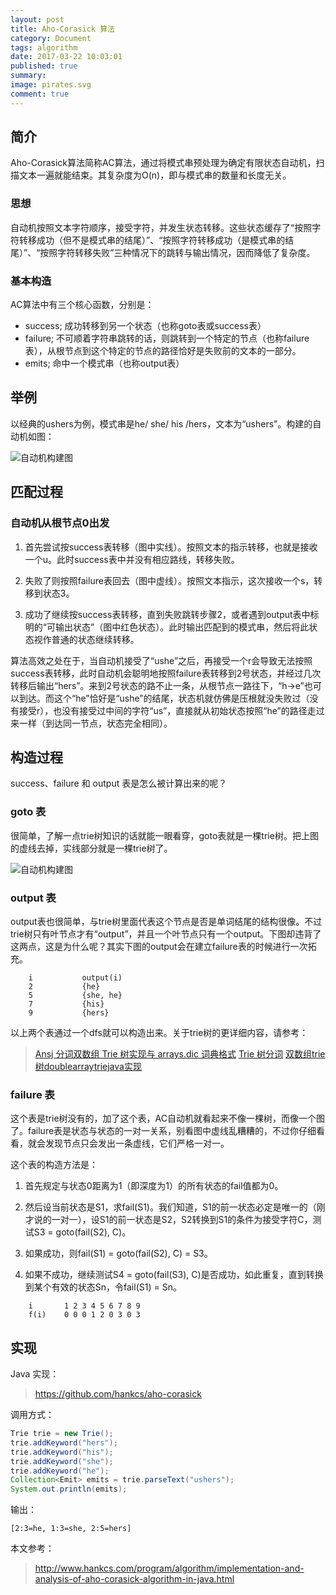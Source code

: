 ```yaml
---
layout: post
title: Aho-Corasick 算法
category: Document
tags: algorithm 
date: 2017-03-22 10:03:01
published: true
summary: 
image: pirates.svg
comment: true
---
```

## 简介

Aho-Corasick算法简称AC算法，通过将模式串预处理为确定有限状态自动机，扫描文本一遍就能结束。其复杂度为O(n)，即与模式串的数量和长度无关。

### 思想

自动机按照文本字符顺序，接受字符，并发生状态转移。这些状态缓存了“按照字符转移成功（但不是模式串的结尾）”、“按照字符转移成功（是模式串的结尾）”、“按照字符转移失败”三种情况下的跳转与输出情况，因而降低了复杂度。

### 基本构造

AC算法中有三个核心函数，分别是：

- success; 成功转移到另一个状态（也称goto表或success表）
- failure; 不可顺着字符串跳转的话，则跳转到一个特定的节点（也称failure表），从根节点到这个特定的节点的路径恰好是失败前的文本的一部分。
- emits; 命中一个模式串（也称output表）

## 举例

以经典的ushers为例，模式串是he/ she/ his /hers，文本为“ushers”。构建的自动机如图：

![自动机构建图](https://github.com/fooyou/fooyou.github.io/blob/master/img/dots/aho-corasick.dot.png?raw=true)

## 匹配过程

### 自动机从根节点0出发

1. 首先尝试按success表转移（图中实线）。按照文本的指示转移，也就是接收一个u。此时success表中并没有相应路线，转移失败。

2. 失败了则按照failure表回去（图中虚线）。按照文本指示，这次接收一个s，转移到状态3。

3. 成功了继续按success表转移，直到失败跳转步骤2，或者遇到output表中标明的“可输出状态”（图中红色状态）。此时输出匹配到的模式串，然后将此状态视作普通的状态继续转移。

算法高效之处在于，当自动机接受了“ushe”之后，再接受一个r会导致无法按照success表转移，此时自动机会聪明地按照failure表转移到2号状态，并经过几次转移后输出“hers”。来到2号状态的路不止一条，从根节点一路往下，“h→e”也可以到达。而这个“he”恰好是“ushe”的结尾，状态机就仿佛是压根就没失败过（没有接受r），也没有接受过中间的字符“us”，直接就从初始状态按照“he”的路径走过来一样（到达同一节点，状态完全相同）。

## 构造过程

success、failure 和 output 表是怎么被计算出来的呢？

### goto 表

很简单，了解一点trie树知识的话就能一眼看穿，goto表就是一棵trie树。把上图的虚线去掉，实线部分就是一棵trie树了。

![自动机构建图](https://github.com/fooyou/fooyou.github.io/blob/master/img/dots/aho-corasick-goto.dot.png?raw=true)

### output 表

output表也很简单，与trie树里面代表这个节点是否是单词结尾的结构很像。不过trie树只有叶节点才有“output”，并且一个叶节点只有一个output。下图却违背了这两点，这是为什么呢？其实下图的output会在建立failure表的时候进行一次拓充。

```
    i           output(i)
    2           {he}
    5           {she, he}
    7           {his}
    9           {hers}
```

以上两个表通过一个dfs就可以构造出来。关于trie树的更详细内容，请参考：

> [Ansj 分词双数组 Trie 树实现与 arrays.dic 词典格式](http://www.hankcs.com/nlp/ansj-word-pairs-array-tire-tree-achieved-with-arrays-dic-dictionary-format.html)
> [Trie 树分词](http://www.hankcs.com/program/java/tire-tree-participle.html)
> [双数组trie树doublearraytriejava实现](http://www.hankcs.com/program/java/双数组trie树doublearraytriejava实现.html)

### failure 表

这个表是trie树没有的，加了这个表，AC自动机就看起来不像一棵树，而像一个图了。failure表是状态与状态的一对一关系，别看图中虚线乱糟糟的，不过你仔细看看，就会发现节点只会发出一条虚线，它们严格一对一。

这个表的构造方法是：

1. 首先规定与状态0距离为1（即深度为1）的所有状态的fail值都为0。

2. 然后设当前状态是S1，求fail(S1)。我们知道，S1的前一状态必定是唯一的（刚才说的一对一），设S1的前一状态是S2，S2转换到S1的条件为接受字符C，测试S3 = goto(fail(S2), C)。

3. 如果成功，则fail(S1) = goto(fail(S2), C) = S3。

4. 如果不成功，继续测试S4 = goto(fail(S3), C)是否成功，如此重复，直到转换到某个有效的状态Sn，令fail(S1) = Sn。

```
    i       1 2 3 4 5 6 7 8 9
    f(i)    0 0 0 1 2 0 3 0 3
```

## 实现

Java 实现：

> https://github.com/hankcs/aho-corasick

调用方式：

```java
Trie trie = new Trie();
trie.addKeyword("hers");
trie.addKeyword("his");
trie.addKeyword("she");
trie.addKeyword("he");
Collection<Emit> emits = trie.parseText("ushers");
System.out.println(emits);
```

输出：

```
[2:3=he, 1:3=she, 2:5=hers]
```

本文参考：

> http://www.hankcs.com/program/algorithm/implementation-and-analysis-of-aho-corasick-algorithm-in-java.html

